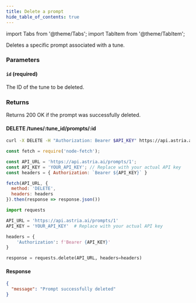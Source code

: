 ```yaml
---
title: Delete a prompt
hide_table_of_contents: true
---
```


import Tabs from '@theme/Tabs';
import TabItem from '@theme/TabItem';

<div className="api-method">
<div>

Deletes a specific prompt associated with a tune.

### Parameters

#### `id` (required)
The ID of the tune to be deleted.

### Returns

Returns 200 OK if the prompt was successfully deleted.

</div>

<div>

#### DELETE /tunes/:tune_id/prompts/:id

<Tabs groupId="lang">
  <TabItem value="curl" label="cURL" default>

```bash showLineNumbers
curl -X DELETE -H "Authorization: Bearer $API_KEY" https://api.astria.ai/prompts/1
```

  </TabItem>
  <TabItem value="javascript" label="Node.js">

```javascript showLineNumbers
const fetch = require('node-fetch');

const API_URL = 'https://api.astria.ai/prompts/1';
const API_KEY = 'YOUR_API_KEY'; // Replace with your actual API key
const headers = { Authorization: `Bearer ${API_KEY}` }

fetch(API_URL, {
  method: 'DELETE',
  headers: headers
}).then(response => response.json())
```

  </TabItem>
  <TabItem value="python" label="Python">

```python showLineNumbers
import requests

API_URL = 'https://api.astria.ai/prompts/1'
API_KEY = 'YOUR_API_KEY'  # Replace with your actual API key

headers = {
    'Authorization': f'Bearer {API_KEY}'
}

response = requests.delete(API_URL, headers=headers)
```

  </TabItem>
</Tabs>

#### Response

```json
{
  "message": "Prompt successfully deleted"
}
```

</div>
</div>
